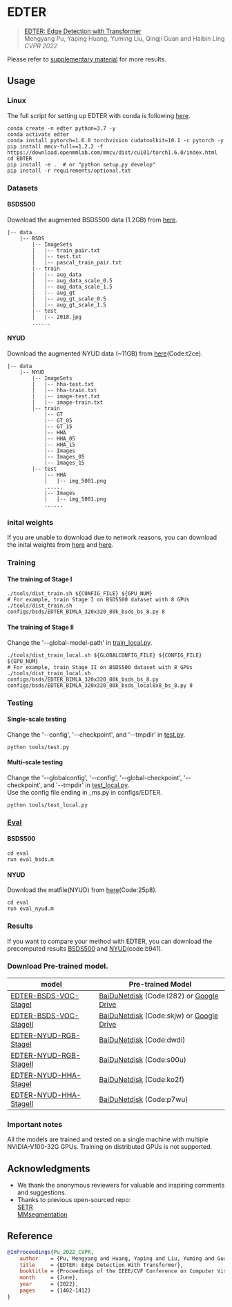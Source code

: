 # EDTER
> [EDTER: Edge Detection with Transformer](https://arxiv.org/abs/2203.08566)                 
> Mengyang Pu, Yaping Huang, Yuming Liu, Qingji Guan and Haibin Ling                 
> *CVPR 2022*

Please refer to [supplementary material](https://github.com/MengyangPu/EDTER/blob/main/supp/EDTER-supp.pdf) for more results.

## Usage

### Linux
The full script for setting up EDTER with conda is following [here](https://github.com/fudan-zvg/SETR).
```
conda create -n edter python=3.7 -y
conda activate edter
conda install pytorch=1.6.0 torchvision cudatoolkit=10.1 -c pytorch -y
pip install mmcv-full==1.2.2 -f https://download.openmmlab.com/mmcv/dist/cu101/torch1.6.0/index.html
cd EDTER
pip install -e .  # or "python setup.py develop"
pip install -r requirements/optional.txt
```

### Datasets
#### BSDS500
Download the augmented BSDS500 data (1.2GB) from [here](http://www.eecs.berkeley.edu/Research/Projects/CS/vision/grouping/BSR/BSR_bsds500.tgz).<br/>
```
|-- data
    |-- BSDS
        |-- ImageSets
        |   |-- train_pair.txt
        |   |-- test.txt
        |   |-- pascal_train_pair.txt
        |-- train
        |   |-- aug_data
        |   |-- aug_data_scale_0.5
        |   |-- aug_data_scale_1.5
        |   |-- aug_gt
        |   |-- aug_gt_scale_0.5
        |   |-- aug_gt_scale_1.5
        |-- test
        |   |-- 2018.jpg
        ......
```
#### NYUD
Download the augmented NYUD data (~11GB) from [here](https://pan.baidu.com/s/1J5z6235tv1xef3HXTaqnKg)(Code:t2ce).<br/>
```
|-- data
    |-- NYUD
        |-- ImageSets
        |   |-- hha-test.txt
        |   |-- hha-train.txt
        |   |-- image-test.txt
        |   |-- image-train.txt
        |-- train
            |-- GT
            |-- GT_05
            |-- GT_15
            |-- HHA
            |-- HHA_05
            |-- HHA_15
            |-- Images
            |-- Images_05
            |-- Images_15
        |-- test
            |-- HHA
            |   |-- img_5001.png
            ......
            |-- Images
            |   |-- img_5001.png
            ......
```

### inital weights
If you are unable to download due to network reasons, you can download the inital weights from [here](https://github.com/rwightman/pytorch-image-models/releases/download/v0.1-vitjx/jx_vit_base_p16_384-83fb41ba.pth) and [here](https://github.com/rwightman/pytorch-image-models/releases/download/v0.1-vitjx/jx_vit_large_p16_384-b3be5167.pth).

### Training
#### The training of Stage I
```shell
./tools/dist_train.sh ${CONFIG_FILE} ${GPU_NUM} 
# For example, train Stage I on BSDS500 dataset with 8 GPUs
./tools/dist_train.sh configs/bsds/EDTER_BIMLA_320x320_80k_bsds_bs_8.py 8
```
#### The training of Stage II
Change the '--global-model-path' in [train_local.py](https://github.com/MengyangPu/EDTER/blob/main/tools/train_local.py).
```shell
./tools/dist_train_local.sh ${GLOBALCONFIG_FILE} ${CONFIG_FILE} ${GPU_NUM} 
# For example, train Stage II on BSDS500 dataset with 8 GPUs
./tools/dist_train_local.sh configs/bsds/EDTER_BIMLA_320x320_80k_bsds_bs_8.py configs/bsds/EDTER_BIMLA_320x320_80k_bsds_local8x8_bs_8.py 8
```

### Testing
#### Single-scale testing
Change the '--config', '--checkpoint', and '--tmpdir' in [test.py](https://github.com/MengyangPu/EDTER/blob/main/tools/test.py).
```shell
python tools/test.py
```

#### Multi-scale testing
Change the '--globalconfig', '--config', '--global-checkpoint', '--checkpoint', and '--tmpdir' in [test_local.py](https://github.com/MengyangPu/EDTER/blob/main/tools/test_local.py).<br/>
Use the config file ending in _ms.py in configs/EDTER.
```shell
python tools/test_local.py
```
### [Eval](https://github.com/MengyangPu/EDTER/tree/main/eval)
#### BSDS500
```shell
cd eval
run eval_bsds.m
```
#### NYUD
Download the matfile(NYUD) from [here](https://pan.baidu.com/s/1LEeoOKkzdcewmPhq5z86wA)(Code:25p8).<br/>
```shell
cd eval
run eval_nyud.m
```

### Results
If you want to compare your method with EDTER, you can download the precomputed results [BSDS500](https://drive.google.com/file/d/1zL74whvVnrZAe-j2BveLD1yZrsrk-Vb5/view?usp=sharing) and [NYUD](https://pan.baidu.com/s/1xy5JOqs_zLpOoTOlzb5Bxw)(code:b941).

### Download Pre-trained model.

| model                                            | Pre-trained Model                                                              |
| ------------------------------------------------ | ------------------------------------------------------------------------------ | 
|[EDTER-BSDS-VOC-StageI](configs/bsds/EDTER_BIMLA_320x320_80k_bsds_aug_bs_8.py/)           | [BaiDuNetdisk](https://pan.baidu.com/s/1xxkDRUoy9vfO6rtjx_GOqA)  (Code:l282) or [Google Drive](https://drive.google.com/drive/folders/1OkdakKKIMRGnKH8mxuFi_qI9sa903CD2?usp=share_link)|
|[EDTER-BSDS-VOC-StageII](configs/bsds/EDTER_BIMLA_320x320_80k_bsds_aug_local8x8_bs_8.py/)          | [BaiDuNetdisk](https://pan.baidu.com/s/1hT1v24H6GjjjjMXqe_Knuw)  (Code:skjw) or [Google Drive](https://drive.google.com/drive/folders/1OkdakKKIMRGnKH8mxuFi_qI9sa903CD2?usp=share_link)|
|[EDTER-NYUD-RGB-StageI](configs/nyud/EDTER_BIMLA_320x320_40k_nyud_rgb_bs_4.py/)          | [BaiDuNetdisk](https://pan.baidu.com/s/1nkBuXV1s4YUpkmu-7eYV-w)  (Code:dwdi)  |
|[EDTER-NYUD-RGB-StageII](configs/nyud/EDTER_BIMLA_320x320_40k_nyud_rgb_local8x8_bs_4.py/)          | [BaiDuNetdisk](https://pan.baidu.com/s/1ihUbPeVr5cRt_vef4pkBZQ)  (Code:s00u)  |
|[EDTER-NYUD-HHA-StageI](configs/nyud/EDTER_BIMLA_320x320_40k_nyud_hha_bs_4.py/)          | [BaiDuNetdisk](https://pan.baidu.com/s/1xzPela1UYTNa9Mdk-i_G-A)  (Code:ko2f)  |
|[EDTER-NYUD-HHA-StageII](configs/nyud/EDTER_BIMLA_320x320_40k_nyud_hha_local8x8_bs_4.py/)          | [BaiDuNetdisk](https://pan.baidu.com/s/1huMD4Ecop6ACrK1O4VToNA)  (Code:p7wu)  |

### Important notes
All the models are trained and tested on a single machine with multiple NVIDIA-V100-32G GPUs.
Training on distributed GPUs is not supported.

## Acknowledgments
- We thank the anonymous reviewers for valuable and inspiring comments and suggestions.
- Thanks to previous open-sourced repo:<br/>
  [SETR](https://github.com/fudan-zvg/SETR)<br/>
  [MMsegmentation](https://github.com/open-mmlab/mmsegmentation)<br/>

## Reference
```bibtex
@InProceedings{Pu_2022_CVPR,
    author    = {Pu, Mengyang and Huang, Yaping and Liu, Yuming and Guan, Qingji and Ling, Haibin},
    title     = {EDTER: Edge Detection With Transformer},
    booktitle = {Proceedings of the IEEE/CVF Conference on Computer Vision and Pattern Recognition (CVPR)},
    month     = {June},
    year      = {2022},
    pages     = {1402-1412}
}
```
